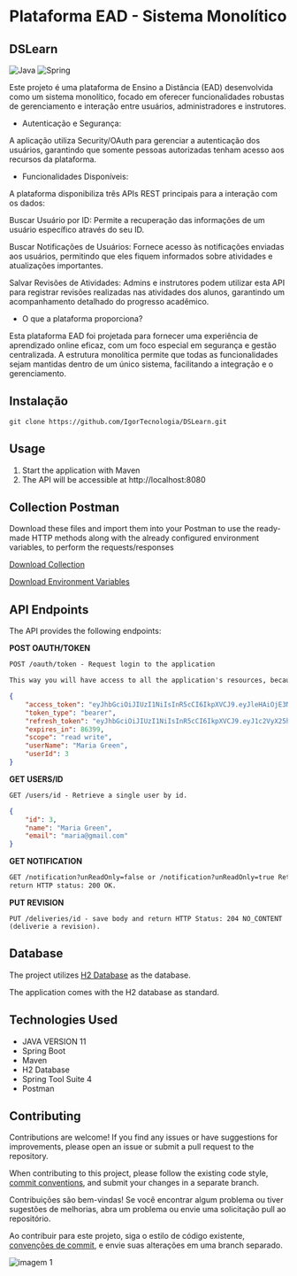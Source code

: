 # Plataforma EAD - Sistema Monolítico
## DSLearn

![Java](https://img.shields.io/badge/java-%23ED8B00.svg?style=for-the-badge&logo=openjdk&logoColor=white)
![Spring](https://img.shields.io/badge/spring-%236DB33F.svg?style=for-the-badge&logo=spring&logoColor=white)

Este projeto é uma plataforma de Ensino a Distância (EAD) desenvolvida como um sistema monolítico, focado em oferecer funcionalidades robustas de gerenciamento e interação entre usuários, administradores e instrutores.

- Autenticação e Segurança:

A aplicação utiliza Security/OAuth para gerenciar a autenticação dos usuários, garantindo que somente pessoas autorizadas tenham acesso aos recursos da plataforma.

- Funcionalidades Disponíveis:

A plataforma disponibiliza três APIs REST principais para a interação com os dados:

Buscar Usuário por ID: Permite a recuperação das informações de um usuário específico através do seu ID.

Buscar Notificações de Usuários: Fornece acesso às notificações enviadas aos usuários, permitindo que eles fiquem informados sobre atividades e atualizações importantes.

Salvar Revisões de Atividades: Admins e instrutores podem utilizar esta API para registrar revisões realizadas nas atividades dos alunos, garantindo um acompanhamento detalhado do progresso acadêmico.

- O que a plataforma proporciona?

Esta plataforma EAD foi projetada para fornecer uma experiência de aprendizado online eficaz, com um foco especial em segurança e gestão centralizada. A estrutura monolítica permite que todas as funcionalidades sejam mantidas dentro de um único sistema, facilitando a integração e o gerenciamento.
 
## Instalação
```
git clone https://github.com/IgorTecnologia/DSLearn.git
```

## Usage

1. Start the application with Maven
2. The API will be accessible at http://localhost:8080

## Collection Postman

Download these files and import them into your Postman to use the ready-made HTTP methods along with the already configured environment variables, to perform the requests/responses

[Download Collection](https://github.com/IgorTecnologia/DSLearn/blob/docs-postman/DSLearn.collection.json)

[Download Environment Variables](https://github.com/IgorTecnologia/DSLearn/blob/docs-postman/dslearn-local.environment.json)

## API Endpoints
The API provides the following endpoints:

**POST OAUTH/TOKEN**
```markdown
POST /oauth/token - Request login to the application

This way you will have access to all the application's resources, because Maria has the role of admin.
```
```json
{
    "access_token": "eyJhbGciOiJIUzI1NiIsInR5cCI6IkpXVCJ9.eyJleHAiOjE3MjM0ODE0MTAsInVzZXJfbmFtZSI6Im1hcmlhQGdtYWlsLmNvbSIsImF1dGhvcml0aWVzIjpbIlJPTEVfSU5TVFJVQ1RPUiIsIlJPTEVfU1RVREVOVCIsIlJPTEVfQURNSU4iXSwianRpIjoiY2I5YzRlNDctZGRjMi00YzViLWEwNWUtMWUxNzBhMWEzMjQ3IiwiY2xpZW50X2lkIjoibXljbGllbnRpZCIsInNjb3BlIjpbInJlYWQiLCJ3cml0ZSJdfQ.Zqd4yipLvXusrQWjGEmNqhFLZiOXjg5NM7mD-qu8m_8",
    "token_type": "bearer",
    "refresh_token": "eyJhbGciOiJIUzI1NiIsInR5cCI6IkpXVCJ9.eyJ1c2VyX25hbWUiOiJtYXJpYUBnbWFpbC5jb20iLCJzY29wZSI6WyJyZWFkIiwid3JpdGUiXSwiYXRpIjoiY2I5YzRlNDctZGRjMi00YzViLWEwNWUtMWUxNzBhMWEzMjQ3IiwiZXhwIjoxNzIzNDgxMjk0LCJhdXRob3JpdGllcyI6WyJST0xFX0lOU1RSVUNUT1IiLCJST0xFX1NUVURFTlQiLCJST0xFX0FETUlOIl0sImp0aSI6IjYzMTU2NzEwLWEzYWQtNGQ3NC05OTA1LWNiMjMzMjIzN2E4OSIsImNsaWVudF9pZCI6Im15Y2xpZW50aWQifQ.zFMoZoeQvj_Lz_j5RFPYkqvnZdycKOJluzjurTUfZI0",
    "expires_in": 86399,
    "scope": "read write",
    "userName": "Maria Green",
    "userId": 3
}
```
**GET USERS/ID**
```markdown
GET /users/id - Retrieve a single user by id.
```

```json
{
    "id": 3,
    "name": "Maria Green",
    "email": "maria@gmail.com"
}
```
**GET NOTIFICATION**
```markdown
GET /notification?unReadOnly=false or /notification?unReadOnly=true Retrieve all notification read or unRead.
return HTTP status: 200 OK.
```
**PUT REVISION**
```
PUT /deliveries/id - save body and return HTTP Status: 204 NO_CONTENT (deliverie a revision). 
```
## Database
The project utilizes [H2 Database](https://www.h2database.com/html/tutorial.html) as the database.

The application comes with the H2 database as standard.

## Technologies Used

- JAVA VERSION 11
- Spring Boot
- Maven
- H2 Database
- Spring Tool Suite 4
- Postman

## Contributing

Contributions are welcome! If you find any issues or have suggestions for improvements, please open an issue or submit a pull request to the repository.

When contributing to this project, please follow the existing code style, [commit conventions](https://www.conventionalcommits.org/en/v1.0.0/), and submit your changes in a separate branch.

Contribuições são bem-vindas! Se você encontrar algum problema ou tiver sugestões de melhorias, abra um problema ou envie uma solicitação pull ao repositório.

Ao contribuir para este projeto, siga o estilo de código existente, [convenções de commit](https://medium.com/linkapi-solutions/conventional-commits-pattern-3778d1a1e657), e envie suas alterações em uma branch separado.

![imagem 1](https://metodoprogramar.com.br/wp-content/webp-express/webp-images/uploads/2021/09/Design-sem-nomeOs-8-melhores-IDEs-para-voce-programar-em-Java.jpg.webp)
